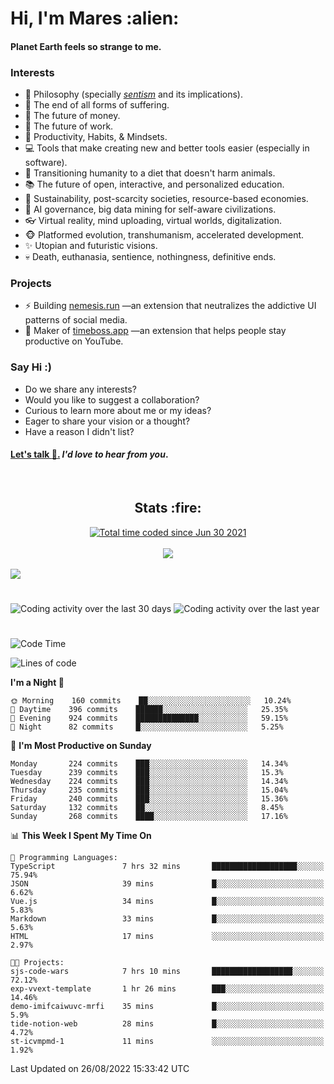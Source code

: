 <h1>Hi, I'm Mares :alien:</h1>

#### Planet Earth feels so strange to me.

### **Interests**

- 🌊 Philosophy (specially [_sentism_][sentismmedium] and its implications).
- 🎯 The end of all forms of suffering.
- 💸 The future of money.
- 💼 The future of work.
- 🧠 Productivity, Habits, & Mindsets.
- 💻 Tools that make creating new and better tools easier (especially in software).
- 🥗 Transitioning humanity to a diet that doesn't harm animals.
- 📚 The future of open, interactive, and personalized education.
- 🌱 Sustainability, post-scarcity societies, resource-based economies.
- 🤖 AI governance, big data mining for self-aware civilizations.
- 👓 Virtual reality, mind uploading, virtual worlds, digitalization.
- 🐵 Platformed evolution, transhumanism, accelerated development.
- ✨ Utopian and futuristic visions.
- 💀 Death, euthanasia, sentience, nothingness, definitive ends.


### **Projects**

- ⚡ Building [nemesis.run](https://chrome.google.com/webstore/detail/nemesis-%E2%80%93-humane-design-f/blfbbifgjgikekfochleknjcopefifgo?hl=en) —an extension that neutralizes the addictive UI patterns of social media.
- 💎 Maker of [timeboss.app](https://timeboss.app) —an extension that helps people stay productive on YouTube.


### **Say Hi :)**

- Do we share any interests?
- Would you like to suggest a collaboration?
- Curious to learn more about me or my ideas?
- Eager to share your vision or a thought?
- Have a reason I didn't list?

#### [Let's talk :wave:.](mailto:mareszhar@gmail.com) _I'd love to hear from you_.

[sentismmedium]: https://medium.com/@mareszhar/born-a-prisoner-a-reflection-about-life-its-struggles-and-a-plan-to-escape-d8566ce9b026

<br>

<h2 align="center">Stats :fire:</h2>

<div align="center">
  <a href="https://wakatime.com/@cfdc0e0d-4860-4b62-9ff0-cb659185525e">
    <img src="https://wakatime.com/badge/user/cfdc0e0d-4860-4b62-9ff0-cb659185525e.svg" alt="Total time coded since Jun 30 2021" />
  </a>
</div>

<br>

<!-- 
Add or remove this: 
&dates=B1AAB3FF 
...or this...
&date_format=M%20j%5B%2C%20Y%5D
from the *streak stats URL below* if they get bugged and aren't updating: 
-->

<div align="center">
  <img src="https://github-readme-streak-stats.herokuapp.com?user=mareszhar&theme=black-ice&hide_border=true&stroke=FFFFFF15&ring=DF8FFE&fire=DF8FFE&currStreakLabel=DF8FFE&background=1A232A&currStreakNum=86FFAB&dates=B1AAB3FF&date_format=M%20j%5B%2C%20Y%5D">
</div>

<br>

<img src="https://activity-graph.herokuapp.com/graph?username=mareszhar&theme=nord&bg_color=00000000&color=979797&line=DF8FFE&point=00000000&area=true&hide_border=true">

<br>

<h1></h1>

<img src="https://wakatime.com/share/@mares/5df0ff02-9c79-41b4-b540-51dc9c65a57b.svg" alt="Coding activity over the last 30 days" />
<img src="https://wakatime.com/share/@mares/ea89ba71-f374-40af-930c-e0655909fe37.svg" alt="Coding activity over the last year" />

<h1></h1>

<!--START_SECTION:waka-->
![Code Time](http://img.shields.io/badge/Code%20Time-597%20hrs%2030%20mins-blue)

![Lines of code](https://img.shields.io/badge/From%20Hello%20World%20I%27ve%20Written-168%20Thousand%20lines%20of%20code-blue)

**I'm a Night 🦉** 

```text
🌞 Morning    160 commits    ██░░░░░░░░░░░░░░░░░░░░░░░   10.24% 
🌆 Daytime    396 commits    ██████░░░░░░░░░░░░░░░░░░░   25.35% 
🌃 Evening    924 commits    ██████████████░░░░░░░░░░░   59.15% 
🌙 Night      82 commits     █░░░░░░░░░░░░░░░░░░░░░░░░   5.25%

```
📅 **I'm Most Productive on Sunday** 

```text
Monday       224 commits    ███░░░░░░░░░░░░░░░░░░░░░░   14.34% 
Tuesday      239 commits    ███░░░░░░░░░░░░░░░░░░░░░░   15.3% 
Wednesday    224 commits    ███░░░░░░░░░░░░░░░░░░░░░░   14.34% 
Thursday     235 commits    ███░░░░░░░░░░░░░░░░░░░░░░   15.04% 
Friday       240 commits    ███░░░░░░░░░░░░░░░░░░░░░░   15.36% 
Saturday     132 commits    ██░░░░░░░░░░░░░░░░░░░░░░░   8.45% 
Sunday       268 commits    ████░░░░░░░░░░░░░░░░░░░░░   17.16%

```


📊 **This Week I Spent My Time On** 

```text
💬 Programming Languages: 
TypeScript               7 hrs 32 mins       ███████████████████░░░░░░   75.94% 
JSON                     39 mins             █░░░░░░░░░░░░░░░░░░░░░░░░   6.62% 
Vue.js                   34 mins             █░░░░░░░░░░░░░░░░░░░░░░░░   5.83% 
Markdown                 33 mins             █░░░░░░░░░░░░░░░░░░░░░░░░   5.63% 
HTML                     17 mins             ░░░░░░░░░░░░░░░░░░░░░░░░░   2.97%

🐱‍💻 Projects: 
sjs-code-wars            7 hrs 10 mins       ██████████████████░░░░░░░   72.12% 
exp-vvext-template       1 hr 26 mins        ███░░░░░░░░░░░░░░░░░░░░░░   14.46% 
demo-imifcaiwuvc-mrfi    35 mins             █░░░░░░░░░░░░░░░░░░░░░░░░   5.9% 
tide-notion-web          28 mins             █░░░░░░░░░░░░░░░░░░░░░░░░   4.72% 
st-icvmpmd-1             11 mins             ░░░░░░░░░░░░░░░░░░░░░░░░░   1.92%

```


 Last Updated on 26/08/2022 15:33:42 UTC
<!--END_SECTION:waka-->
